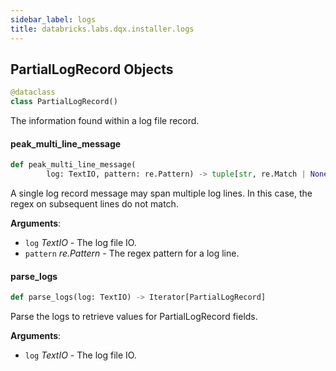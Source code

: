 ```yaml
---
sidebar_label: logs
title: databricks.labs.dqx.installer.logs
---
```


## PartialLogRecord Objects

```python
@dataclass
class PartialLogRecord()
```

The information found within a log file record.

#### peak\_multi\_line\_message

```python
def peak_multi_line_message(
        log: TextIO, pattern: re.Pattern) -> tuple[str, re.Match | None, str]
```

A single log record message may span multiple log lines. In this case, the regex on
subsequent lines do not match.

**Arguments**:

- `log` _TextIO_ - The log file IO.
- `pattern` _re.Pattern_ - The regex pattern for a log line.

#### parse\_logs

```python
def parse_logs(log: TextIO) -> Iterator[PartialLogRecord]
```

Parse the logs to retrieve values for PartialLogRecord fields.

**Arguments**:

- `log` _TextIO_ - The log file IO.

